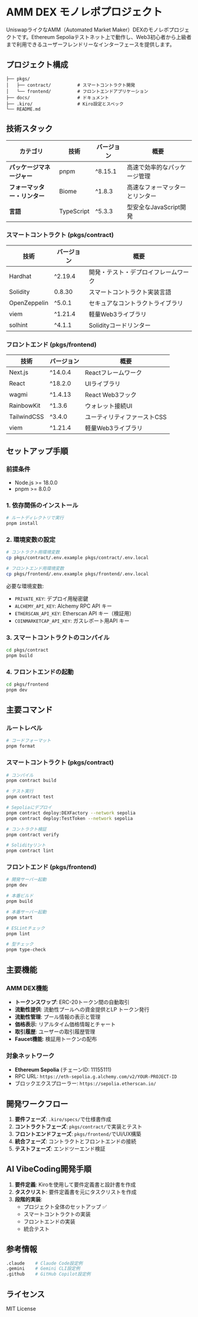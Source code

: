 # AMM DEX モノレポプロジェクト

UniswapライクなAMM（Automated Market Maker）DEXのモノレポプロジェクトです。Ethereum Sepoliaテストネット上で動作し、Web3初心者から上級者まで利用できるユーザーフレンドリーなインターフェースを提供します。

## プロジェクト構成

```
├── pkgs/
│   ├── contract/          # スマートコントラクト開発
│   └── frontend/          # フロントエンドアプリケーション
├── docs/                  # ドキュメント
├── .kiro/                 # Kiro設定とスペック
└── README.md
```

## 技術スタック

| カテゴリ | 技術 | バージョン | 概要 |
|---------|------|-----------|------|
| **パッケージマネージャー** | pnpm | ^8.15.1 | 高速で効率的なパッケージ管理 |
| **フォーマッター・リンター** | Biome | ^1.8.3 | 高速なフォーマッターとリンター |
| **言語** | TypeScript | ^5.3.3 | 型安全なJavaScript開発 |

### スマートコントラクト (pkgs/contract)

| 技術 | バージョン | 概要 |
|------|-----------|------|
| Hardhat | ^2.19.4 | 開発・テスト・デプロイフレームワーク |
| Solidity | 0.8.30 | スマートコントラクト実装言語 |
| OpenZeppelin | ^5.0.1 | セキュアなコントラクトライブラリ |
| viem | ^1.21.4 | 軽量Web3ライブラリ |
| solhint | ^4.1.1 | Solidityコードリンター |

### フロントエンド (pkgs/frontend)

| 技術 | バージョン | 概要 |
|------|-----------|------|
| Next.js | ^14.0.4 | Reactフレームワーク |
| React | ^18.2.0 | UIライブラリ |
| wagmi | ^1.4.13 | React Web3フック |
| RainbowKit | ^1.3.6 | ウォレット接続UI |
| TailwindCSS | ^3.4.0 | ユーティリティファーストCSS |
| viem | ^1.21.4 | 軽量Web3ライブラリ |

## セットアップ手順

### 前提条件

- Node.js >= 18.0.0
- pnpm >= 8.0.0

### 1. 依存関係のインストール

```bash
# ルートディレクトリで実行
pnpm install
```

### 2. 環境変数の設定

```bash
# コントラクト用環境変数
cp pkgs/contract/.env.example pkgs/contract/.env.local

# フロントエンド用環境変数  
cp pkgs/frontend/.env.example pkgs/frontend/.env.local
```

必要な環境変数:
- `PRIVATE_KEY`: デプロイ用秘密鍵
- `ALCHEMY_API_KEY`: Alchemy RPC API キー
- `ETHERSCAN_API_KEY`: Etherscan API キー（検証用）
- `COINMARKETCAP_API_KEY`: ガスレポート用API キー

### 3. スマートコントラクトのコンパイル

```bash
cd pkgs/contract
pnpm build
```

### 4. フロントエンドの起動

```bash
cd pkgs/frontend  
pnpm dev
```

## 主要コマンド

### ルートレベル

```bash
# コードフォーマット
pnpm format
```

### スマートコントラクト (pkgs/contract)

```bash
# コンパイル
pnpm contract build

# テスト実行
pnpm contract test

# Sepoliaにデプロイ
pnpm contract deploy:DEXFactory --network sepolia
pnpm contract deploy:TestToken --network sepolia

# コントラクト検証
pnpm contract verify

# Solidityリント
pnpm contract lint
```

### フロントエンド (pkgs/frontend)

```bash
# 開発サーバー起動
pnpm dev

# 本番ビルド
pnpm build

# 本番サーバー起動
pnpm start

# ESLintチェック
pnpm lint

# 型チェック
pnpm type-check
```

## 主要機能

### AMM DEX機能
- **トークンスワップ**: ERC-20トークン間の自動取引
- **流動性提供**: 流動性プールへの資金提供とLP トークン発行
- **流動性管理**: プール情報の表示と管理
- **価格表示**: リアルタイム価格情報とチャート
- **取引履歴**: ユーザーの取引履歴管理
- **Faucet機能**: 検証用トークンの配布

### 対象ネットワーク
- **Ethereum Sepolia** (チェーンID: 11155111)
- RPC URL: `https://eth-sepolia.g.alchemy.com/v2/YOUR-PROJECT-ID`
- ブロックエクスプローラー: `https://sepolia.etherscan.io/`

## 開発ワークフロー

1. **要件フェーズ**: `.kiro/specs/`で仕様書作成
2. **コントラクトフェーズ**: `pkgs/contract/`で実装とテスト
3. **フロントエンドフェーズ**: `pkgs/frontend/`でUI/UX構築
4. **統合フェーズ**: コントラクトとフロントエンドの接続
5. **テストフェーズ**: エンドツーエンド検証

## AI VibeCoding開発手順

1. **要件定義**: Kiroを使用して要件定義書と設計書を作成
2. **タスクリスト**: 要件定義書を元にタスクリストを作成
3. **段階的実装**: 
   - プロジェクト全体のセットアップ ✅
   - スマートコントラクトの実装
   - フロントエンドの実装
   - 統合テスト

## 参考情報

```bash
.claude    # Claude Code設定例
.gemini    # Gemini CLI設定例  
.github    # GitHub Copilot設定例
```

## ライセンス

MIT License
